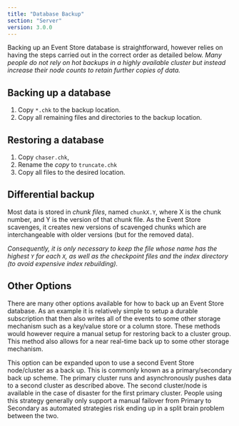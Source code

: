 ```yaml
---
title: "Database Backup"
section: "Server"
version: 3.0.0
---
```


Backing up an Event Store database is straightforward, however relies on having the steps carried out in the correct order as detailed below. *Many people do not rely on hot backups in a highly available cluster but instead increase their node counts to retain further copies of data.*

## Backing up a database

1. Copy `*.chk` to the backup location.
1. Copy all remaining files and directories to the backup location.

## Restoring a database

1. Copy `chaser.chk`, 
1. Rename the _copy_ to `truncate.chk`
1. Copy all files to the desired location.

## Differential backup

Most data is stored in *chunk files*, named `chunkX.Y`, where X is the chunk number, and Y is the version of that chunk file. As the Event Store scavenges, it creates new versions of scavenged chunks which are interchangeable with older versions (but for the removed data). 

*Consequently, it is only necessary to keep the file whose name has the highest `Y` for each `X`, as well as the checkpoint files and the index directory (to avoid expensive index rebuilding).*

## Other Options

There are many other options available for how to back up an Event Store database. As an example it is relatively simple to setup a durable subscription that then also writes all of the events to some other storage mechanism such as a key/value store or a column store. These methods would however require a manual setup for restoring back to a cluster group. This method also allows for a near real-time back up to some other storage mechanism.

This option can be expanded upon to use a second Event Store node/cluster as a back up. This is commonly known as a primary/secondary back up scheme. The primary cluster runs and asynchronously pushes data to a second cluster as described above. The second cluster/node is available in the case of disaster for the first primary cluster. People using this strategy generally only support a manual failover from Primary to Secondary as automated strategies risk ending up in a split brain problem between the two.